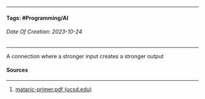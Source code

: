 __________________________________________________________________________
#### **Tags:** #Programming/AI 
###### *Date Of Creation: 2023-10-24*
__________________________________________________________________________

A connection where a stronger input creates a stronger output
#### Sources
__________________________________________________________________________
1. [mataric-primer.pdf (ucsd.edu)](https://pages.ucsd.edu/~ehutchins/cogs8/mataric-primer.pdf)